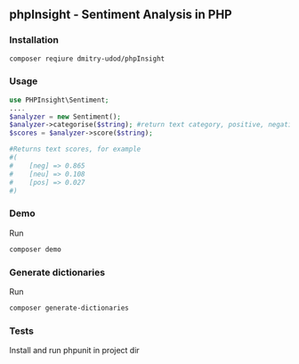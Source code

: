 phpInsight - Sentiment Analysis in PHP
---------

### Installation
```bash
composer reqiure dmitry-udod/phpInsight
```

### Usage
```php
use PHPInsight\Sentiment;
....
$analyzer = new Sentiment();
$analyzer->categorise($string); #return text category, positive, negative or neutral
$scores = $analyzer->score($string);

#Returns text scores, for example
#(
#    [neg] => 0.865
#    [neu] => 0.108
#    [pos] => 0.027
#)
```

### Demo
Run
```bash
composer demo
```

### Generate dictionaries
Run
```bash
composer generate-dictionaries
```

### Tests
Install and run phpunit in project dir